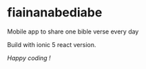 # fiainanabediabe

Mobile app to share one bible verse every day 

Build with ionic 5 react version.

*Happy coding !*
